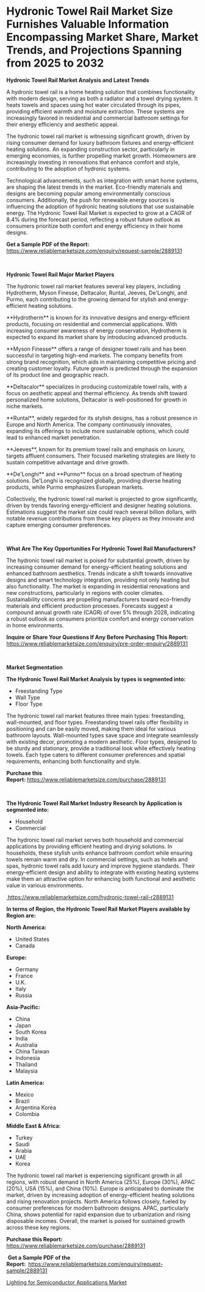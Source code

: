 <p><h1>Hydronic Towel Rail Market Size Furnishes Valuable Information Encompassing Market Share, Market Trends, and Projections Spanning from 2025 to 2032</h1></p><p><strong>Hydronic Towel Rail Market Analysis and Latest Trends</strong></p>
<p><p>A hydronic towel rail is a home heating solution that combines functionality with modern design, serving as both a radiator and a towel drying system. It heats towels and spaces using hot water circulated through its pipes, providing efficient warmth and moisture extraction. These systems are increasingly favored in residential and commercial bathroom settings for their energy efficiency and aesthetic appeal.</p><p>The hydronic towel rail market is witnessing significant growth, driven by rising consumer demand for luxury bathroom fixtures and energy-efficient heating solutions. An expanding construction sector, particularly in emerging economies, is further propelling market growth. Homeowners are increasingly investing in renovations that enhance comfort and style, contributing to the adoption of hydronic systems.</p><p>Technological advancements, such as integration with smart home systems, are shaping the latest trends in the market. Eco-friendly materials and designs are becoming popular among environmentally conscious consumers. Additionally, the push for renewable energy sources is influencing the adoption of hydronic heating solutions that use sustainable energy. The Hydronic Towel Rail Market is expected to grow at a CAGR of 8.4% during the forecast period, reflecting a robust future outlook as consumers prioritize both comfort and energy efficiency in their home designs.</p></p>
<p><strong>Get a Sample PDF of the Report:&nbsp;</strong> <a href="https://www.reliablemarketsize.com/enquiry/request-sample/2889131?utm_campaign=3494&utm_medium=2&utm_source=Github&utm_content=ia&utm_term=14032025&utm_id=hydronic-towel-rail">https://www.reliablemarketsize.com/enquiry/request-sample/2889131</a></p>
<p>&nbsp;</p>
<p><strong>Hydronic Towel Rail Major Market Players</strong></p>
<p><p>The hydronic towel rail market features several key players, including Hydrotherm, Myson Finesse, Deltacalor, Runtal, Jeeves, De'Longhi, and Purmo, each contributing to the growing demand for stylish and energy-efficient heating solutions.</p><p>**Hydrotherm** is known for its innovative designs and energy-efficient products, focusing on residential and commercial applications. With increasing consumer awareness of energy conservation, Hydrotherm is expected to expand its market share by introducing advanced products.</p><p>**Myson Finesse** offers a range of designer towel rails and has been successful in targeting high-end markets. The company benefits from strong brand recognition, which aids in maintaining competitive pricing and creating customer loyalty. Future growth is predicted through the expansion of its product line and geographic reach.</p><p>**Deltacalor** specializes in producing customizable towel rails, with a focus on aesthetic appeal and thermal efficiency. As trends shift toward personalized home solutions, Deltacalor is well-positioned for growth in niche markets.</p><p>**Runtal**, widely regarded for its stylish designs, has a robust presence in Europe and North America. The company continuously innovates, expanding its offerings to include more sustainable options, which could lead to enhanced market penetration.</p><p>**Jeeves**, known for its premium towel rails and emphasis on luxury, targets affluent consumers. Their focused marketing strategies are likely to sustain competitive advantage and drive growth.</p><p>**De'Longhi** and **Purmo** focus on a broad spectrum of heating solutions. De'Longhi is recognized globally, providing diverse heating products, while Purmo emphasizes European markets.</p><p>Collectively, the hydronic towel rail market is projected to grow significantly, driven by trends favoring energy-efficient and designer heating solutions. Estimations suggest the market size could reach several billion dollars, with notable revenue contributions from these key players as they innovate and capture emerging consumer preferences.</p></p>
<p>&nbsp;</p>
<p><strong>What Are The Key Opportunities For Hydronic Towel Rail Manufacturers?</strong></p>
<p><p>The hydronic towel rail market is poised for substantial growth, driven by increasing consumer demand for energy-efficient heating solutions and enhanced bathroom aesthetics. Trends indicate a shift towards innovative designs and smart technology integration, providing not only heating but also functionality. The market is expanding in residential renovations and new constructions, particularly in regions with cooler climates. Sustainability concerns are propelling manufacturers toward eco-friendly materials and efficient production processes. Forecasts suggest a compound annual growth rate (CAGR) of over 5% through 2028, indicating a robust outlook as consumers prioritize comfort and energy conservation in home environments.</p></p>
<p><strong>Inquire or Share Your Questions If Any Before Purchasing This Report:</strong> <a href="https://www.reliablemarketsize.com/enquiry/pre-order-enquiry/2889131?utm_campaign=3494&utm_medium=2&utm_source=Github&utm_content=ia&utm_term=14032025&utm_id=hydronic-towel-rail">https://www.reliablemarketsize.com/enquiry/pre-order-enquiry/2889131</a></p>
<p>&nbsp;</p>
<p><strong>Market Segmentation</strong></p>
<p><strong>The Hydronic Towel Rail Market Analysis by types is segmented into:</strong></p>
<p><ul><li>Freestanding Type</li><li>Wall Type</li><li>Floor Type</li></ul></p>
<p><p>The hydronic towel rail market features three main types: freestanding, wall-mounted, and floor types. Freestanding towel rails offer flexibility in positioning and can be easily moved, making them ideal for various bathroom layouts. Wall-mounted types save space and integrate seamlessly with existing decor, promoting a modern aesthetic. Floor types, designed to be sturdy and stationary, provide a traditional look while effectively heating towels. Each type caters to different consumer preferences and spatial requirements, enhancing both functionality and style.</p></p>
<p><strong>Purchase this Report:&nbsp;</strong><a href="https://www.reliablemarketsize.com/purchase/2889131?utm_campaign=3494&utm_medium=2&utm_source=Github&utm_content=ia&utm_term=14032025&utm_id=hydronic-towel-rail">https://www.reliablemarketsize.com/purchase/2889131</a></p>
<p>&nbsp;</p>
<p><strong>The Hydronic Towel Rail Market Industry Research by Application is segmented into:</strong></p>
<p><ul><li>Household</li><li>Commercial</li></ul></p>
<p><p>The hydronic towel rail market serves both household and commercial applications by providing efficient heating and drying solutions. In households, these stylish units enhance bathroom comfort while ensuring towels remain warm and dry. In commercial settings, such as hotels and spas, hydronic towel rails add luxury and improve hygiene standards. Their energy-efficient design and ability to integrate with existing heating systems make them an attractive option for enhancing both functional and aesthetic value in various environments.</p></p>
<p><a href="https://www.reliablemarketsize.com/hydronic-towel-rail-r2889131?utm_campaign=3494&utm_medium=2&utm_source=Github&utm_content=ia&utm_term=14032025&utm_id=hydronic-towel-rail">&nbsp;https://www.reliablemarketsize.com/hydronic-towel-rail-r2889131</a></p>
<p><strong>In terms of Region, the Hydronic Towel Rail Market Players available by Region are:</strong></p>
<p>
    <p> <strong> North America: </strong>
        <ul>
            <li>United States</li>
            <li>Canada</li>
        </ul>
        </p> 
    <p> <strong> Europe: </strong>
        <ul>
            <li>Germany</li>
            <li>France</li>
            <li>U.K.</li>
            <li>Italy</li>
            <li>Russia</li>
        </ul>
        </p> 
    <p> <strong> Asia-Pacific: </strong>
        <ul>
            <li>China</li>
            <li>Japan</li>
            <li>South Korea</li>
            <li>India</li>
            <li>Australia</li>
            <li>China Taiwan</li>
            <li>Indonesia</li>
            <li>Thailand</li>
            <li>Malaysia</li>
        </ul>
        </p> 
    <p> <strong> Latin America: </strong>
        <ul>
            <li>Mexico</li>
            <li>Brazil</li>
            <li>Argentina Korea</li>
            <li>Colombia</li>
        </ul>
        </p> 
    <p> <strong> Middle East & Africa: </strong>
        <ul>
            <li>Turkey</li>
            <li>Saudi</li>
            <li>Arabia</li>
            <li>UAE</li>
            <li>Korea</li>
        </ul>
    </p>
    </p>
<p><p>The hydronic towel rail market is experiencing significant growth in all regions, with robust demand in North America (25%), Europe (30%), APAC (20%), USA (15%), and China (10%). Europe is anticipated to dominate the market, driven by increasing adoption of energy-efficient heating solutions and rising renovation projects. North America follows closely, fueled by consumer preferences for modern bathroom designs. APAC, particularly China, shows potential for rapid expansion due to urbanization and rising disposable incomes. Overall, the market is poised for sustained growth across these key regions.</p></p>
<p><strong>Purchase this Report: </strong><a href="https://www.reliablemarketsize.com/purchase/2889131?utm_campaign=3494&utm_medium=2&utm_source=Github&utm_content=ia&utm_term=14032025&utm_id=hydronic-towel-rail">https://www.reliablemarketsize.com/purchase/2889131</a></p>
<p>&nbsp;<strong>Get a Sample PDF of the Report:&nbsp;&nbsp;</strong><a href="https://www.reliablemarketsize.com/enquiry/request-sample/2889131?utm_campaign=3494&utm_medium=2&utm_source=Github&utm_content=ia&utm_term=14032025&utm_id=hydronic-towel-rail">https://www.reliablemarketsize.com/enquiry/request-sample/2889131</a></p>
<p><strong></strong></p>
<p><p><a href="https://github.com/sanokdagada01/Market-Research-Report-List-1/blob/main/lighting-for-semiconductor-applications-market.md?utm_campaign=3494&utm_medium=2&utm_source=Github&utm_content=ia&utm_term=14032025&utm_id=hydronic-towel-rail">Lighting for Semiconductor Applications Market</a></p></p>